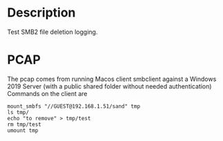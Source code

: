# Description

Test SMB2 file deletion logging.

# PCAP

The pcap comes from running Macos client smbclient against a Windows 2019 Server (with a public shared folder without needed authentication)
Commands on the client are
```
mount_smbfs "//GUEST@192.168.1.51/sand" tmp
ls tmp/
echo "to remove" > tmp/test
rm tmp/test
umount tmp
```
